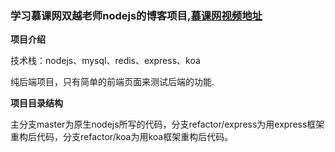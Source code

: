 ### 学习慕课网双越老师nodejs的博客项目,[慕课网视频地址](https://coding.imooc.com/class/320.html#Anchor)

**项目介绍**

技术栈：nodejs、mysql、redis、express、koa

纯后端项目，只有简单的前端页面来测试后端的功能.

**项目目录结构**

主分支master为原生nodejs所写的代码，分支refactor/express为用express框架重构后代码，分支refactor/koa为用koa框架重构后代码。
